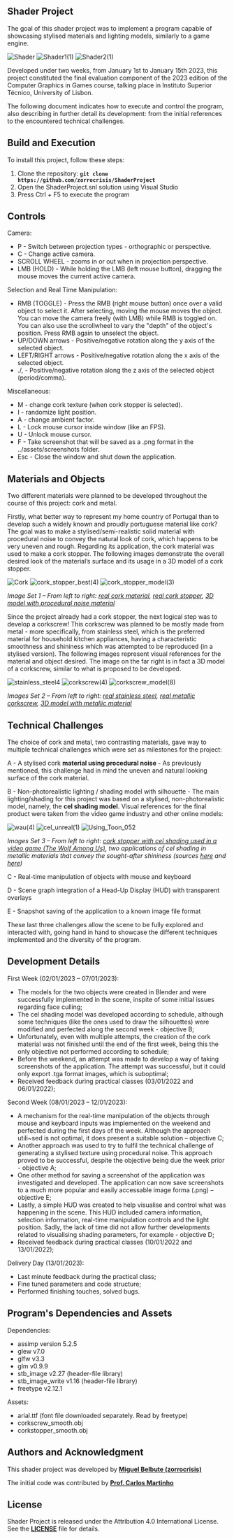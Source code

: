 ## **Shader Project**

The goal of this shader project was to implement a program capable of showcasing stylised materials and lighting models, similarly to a game engine. 

![Shader](https://github.com/user-attachments/assets/783108eb-4f54-4aa7-b1e3-7f94440867c4)
![Shader1(1)](https://github.com/user-attachments/assets/4446f99b-1c52-4820-b756-bd8ea2b8bc42)
![Shader2(1)](https://github.com/user-attachments/assets/d802d2c2-e727-4b63-b399-a754ae9e6ac2)



Developed under two weeks, from January 1st to January 15th 2023, this project constituted the final evaluation component of the 2023 edition of the Computer Graphics in Games course, talking place in Instituto Superior Técnico, University of Lisbon.

The following document indicates how to execute and control the program, also describing in further detail its development: from the initial references to the encountered technical challenges. 

## **Build and Execution**

To install this project, follow these steps:

1. Clone the repository: **`git clone https://github.com/zorrocrisis/ShaderProject`**
2. Open the ShaderProject.snl solution using Visual Studio
4. Press Ctrl + F5 to execute the program

## **Controls**

Camera:
- P - Switch between projection types - orthographic or perspective.
- C - Change active camera.
- SCROLL WHEEL - zooms in or out when in projection perspective.
- LMB (HOLD) - While holding the LMB (left mouse button), dragging the mouse moves the current active camera.

Selection and Real Time Manipulation:
- RMB (TOGGLE) - Press the RMB (right mouse button) once over a valid object to select it. After selecting, moving the mouse moves the object. You can move the camera freely (with LMB) while RMB is toggled on. You can also use the scrollwheel to vary the "depth" of the object's position. Press RMB again to unselect the object.
- UP/DOWN arrows - Positive/negative rotation along the y axis of the selected object.
- LEFT/RIGHT arrows - Positive/negative rotation along the x axis of the selected object.
- ./, - Positive/negative rotation along the z axis of the selected object (period/comma).

Miscellaneous:
- M - change cork texture (when cork stopper is selected).
- I - randomize light position.
- A - change ambient factor.
- L - Lock mouse cursor inside window (like an FPS).
- U - Unlock mouse cursor.
- F - Take screenshot that will be saved as a .png format in the ../assets/screenshots folder.
- Esc - Close the window and shut down the application.


## **Materials and Objects**

Two different materials were planned to be developed throughout the course of this project: cork and metal.

Firstly, what better way to represent my home country of Portugal than to develop such a widely known and proudly portuguese material like cork? The goal was to make a stylised/semi-realistic solid material with procedural noise to convey the natural look of cork, which happens to be very uneven and rough. Regarding its application, the cork material was used to make a cork stopper. The following images demonstrate the overall desired look of the material’s surface and its usage in a 3D model of a cork stopper.

![Cork](https://github.com/zorrocrisis/ShaderProject/assets/118909502/19f8e0f5-3854-41f1-b2b8-11f824344bdb)
![cork_stopper_best(4)](https://github.com/zorrocrisis/ShaderProject/assets/118909502/be64cb5d-e031-46f4-8096-fbd5a6a16dbe)
![cork_stopper_model(3)](https://github.com/zorrocrisis/ShaderProject/assets/118909502/ecd45a71-8e0c-48f2-92ac-56c460a71123)

*Image Set 1 – From left to right: [real cork material](https://en.wikipedia.org/wiki/Cork_(material)#/media/File:Cork.jpg), [real cork stopper](https://www.corklink.com/index.php/agglomeratdor-natural-corks/), [3D model with procedural noise material](https://sketchfab.com/3d-models/champagne-cork-ab6482bccb084488b8fdaae82d67ce88)*

Since the project already had a cork stopper, the next logical step was to develop a corkscrew! This corkscrew was planned to be mostly made from metal - more specifically, from stainless steel, which is the preferred material for household kitchen appliances, having a characteristic smoothness and shininess which was attempted to be reproduced (in a stylised version). The following images represent visual references for the material and object desired. The image on the far right is in fact a 3D model of a corkscrew, similar to what is proposed to be developed.

![stainless_steel4](https://github.com/zorrocrisis/ShaderProject/assets/118909502/b9675617-58a0-4e39-bacd-a5e726a33b04)
![corkscrew(4)](https://github.com/zorrocrisis/ShaderProject/assets/118909502/ff76d9f9-15e6-4636-8d92-0a793817b589)
![corkscrew_model(8)](https://github.com/zorrocrisis/ShaderProject/assets/118909502/7dd16683-2e3b-4892-8252-181d2fbb2a26)

*Images Set 2 – From left to right: [real stainless steel](https://eagletube.com/about-us/news/stainless-steel-characteristics/), [real metallic corkscrew](https://www.theodorebruceauctions.com.au/auction-lot/an-antique-nickel-plate-english-roundlet-travelli_48F4A2EBE9), [3D model with metallic material](https://www.youtube.com/watch?v=NIn421hiFrc)*

## **Technical Challenges**

The choice of cork and metal, two contrasting materials, gave way to multiple technical challenges which were set as milestones for the project:

A - A stylised cork **material using procedural noise** - As previously mentioned, this challenge had in mind the uneven and natural looking surface of the cork material.

B - Non-photorealistic lighting / shading model with silhouette - The main lighting/shading for this project was based on a stylised, non-photorealistic model, namely, the **cel shading model**. Visual references for the final product were taken from the video game industry and other online models:

![wau(4)](https://github.com/user-attachments/assets/c813e2f6-5d4b-4a19-a548-a1131ac03c15)
![cel_unreal(1)](https://github.com/zorrocrisis/ShaderProject/assets/118909502/50eef4fe-cf8a-4ff5-a3d8-7bdab07661ae)
![Using_Toon_052](https://github.com/zorrocrisis/ShaderProject/assets/118909502/13de1655-ef18-4278-aa1a-7e45e005503a)

*Images Set 3 – From left to right: [cork stopper with cel shading used in a video game (The Wolf Among Us)](https://www.youtube.com/watch?v=vxhRINas5S0), two applications of cel shading in metallic materials that convey the sought-after shininess (sources [here](https://www.unrealengine.com/marketplace/en-US/product/stylized-rendering-system-for-mobile-vr-cel-shader) and [here](https://www.reallusion.com/iclone/help/iclone5/pro/10_scene/atmosphere/using_toon_shader.htm))*

C - Real-time manipulation of objects with mouse and keyboard

D - Scene graph integration of a Head-Up Display (HUD) with transparent overlays

E - Snapshot saving of the application to a known image file format

These last three challenges allow the scene to be fully explored and interacted with, going hand in hand to showcase the different techniques implemented and the diversity of the program.

## **Development Details**

First Week (02/01/2023 – 07/01/2023):
- The models for the two objects were created in Blender and were successfully implemented in the scene, inspite of some initial issues regarding face culling;
- The cel shading model was developed according to schedule, although some techniques (like the ones used to draw the silhouettes) were modified and perfected along the second week - objective B;
- Unfortunately, even with multiple attempts, the creation of the cork material was not finished until the end of the first week, being this the only objective not performed according to schedule;
- Before the weekend, an attempt was made to develop a way of taking screenshots of the application. The attempt was successful, but it could only export .tga format images, which is suboptimal;
- Received feedback during practical classes (03/01/2022 and 06/01/2022);

Second Week (08/01/2023 – 12/01/2023):
- A mechanism for the real-time manipulation of the objects through mouse and keyboard inputs was implemented on the weekend and perfected during the first days of the week. Although the approach utili~sed is not optimal, it does present a suitable solution – objective C;
- Another approach was used to try to fulfil the technical challenge of generating a stylised texture using procedural noise. This approach proved to be successful, despite the objective being due the week prior - objective A;
- One other method for saving a screenshot of the application was investigated and developed. The application can now save screenshots to a much more popular and easily accessable image forma (.png) – objective E;
- Lastly, a simple HUD was created to help visualise and control what was happening in the scene. This HUD included camera information, selection information, real-time manipulation controls and the light position.
Sadly, the lack of time did not allow further developments related to visualising shading parameters, for example - objective D;
- Received feedback during practical classes (10/01/2022 and 13/01/2022);
  
Delivery Day (13/01/2023):
- Last minute feedback during the practical class;
- Fine tuned parameters and code structure;
- Performed finishing touches, solved bugs.

## **Program's Dependencies and Assets**

Dependencies:
- assimp version 5.2.5
- glew v7.0
- glfw v3.3
- glm v0.9.9
- stb_image v2.27 (header-file library)
- stb_image_write v1.16 (header-file library)
- freetype v2.12.1

Assets:
- arial.ttf (font file downloaded separately. Read by freetype)
- corkscrew_smooth.obj
- corkstopper_smooth.obj

## **Authors and Acknowledgment**

This shader project was developed by **[Miguel Belbute (zorrocrisis)](https://github.com/zorrocrisis)**

The initial code was contributed by **[Prof. Carlos Martinho](https://fenix.tecnico.ulisboa.pt/homepage/ist14181)**

## **License**

Shader Project is released under the Attribution 4.0 International License. See the **[LICENSE](https://creativecommons.org/licenses/by/4.0/)** file for details.
